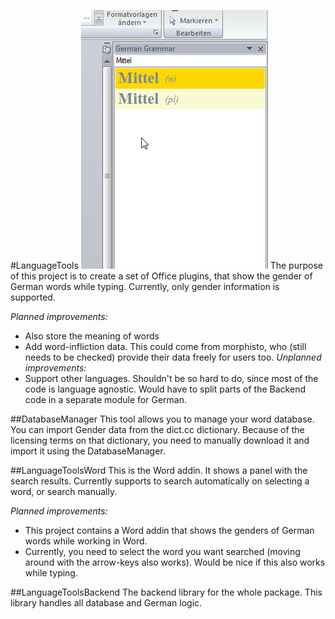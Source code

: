 #LanguageTools
![Search Results](/docs/search_results.png?raw=true "Search Results")
The purpose of this project is to create a set of Office plugins, that show the gender of German words while typing.
Currently, only gender information is supported.

*Planned improvements:*
- Also store the meaning of words
- Add word-infliction data. This could come from morphisto, who (still needs to be checked) provide their data freely
for users too.
*Unplanned improvements:*
- Support other languages. Shouldn't be so hard to do, since most of the code is language agnostic. Would have to split
parts of the Backend code in a separate module for German.

##DatabaseManager
This tool allows you to manage your word database. You can import Gender data from the dict.cc dictionary. Because of
the licensing terms on that dictionary, you need to manually download it and import it using the DatabaseManager.

##LanguageToolsWord
This is the Word addin. It shows a panel with the search results. Currently supports to search automatically on selecting
a word, or search manually.

*Planned improvements:*
- This project contains a Word addin that shows the genders of German words while working in Word.
- Currently, you need to select the word you want searched (moving around with the arrow-keys also works). Would be nice
if this also works while typing.

##LanguageToolsBackend
The backend library for the whole package. This library handles all database and German logic.
